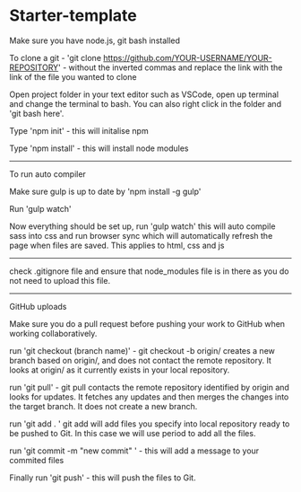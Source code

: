 # Starter-template

Make sure you have node.js, git bash installed

To clone a git - 
'git clone https://github.com/YOUR-USERNAME/YOUR-REPOSITORY' - without the inverted commas and replace the link with the link of the file you wanted to clone

Open project folder in your text editor such as VSCode, open up terminal and change the terminal to bash. You can also right click in the folder and 'git bash here'. 

Type 'npm init' - this will initalise npm

Type 'npm install' - this will install node modules

--------------------------------------------------------

To run auto compiler

Make sure gulp is up to date by 'npm install -g gulp'

Run 'gulp watch'

Now everything should be set up, run 'gulp watch' this will auto compile sass into css and run browser sync which will automatically refresh the page when files are saved. This applies to html, css and js

---------------------------------------------------------

check .gitignore file and ensure that node_modules file is in there as you do not need to upload this file.

---------------------------------------------------------

GitHub uploads

Make sure you do a pull request before pushing your work to GitHub when working collaboratively. 

run 'git checkout (branch name)' - git checkout -b <branch> origin/<branch> creates a new branch based on origin/<branch>, and does not contact the remote repository. It looks at origin/<branch> as it currently exists in your local repository.

run 'git pull' - git pull contacts the remote repository identified by origin and looks for updates. It fetches any updates and then merges the changes into the target branch. It does not create a new branch.

run 'git add . ' git add will add files you specify into local repository ready to be pushed to Git. In this case we will use period to add all the files.

run 'git commit -m "new commit" ' - this will add a message to your commited files

Finally run 'git push' - this will push the files to Git.
